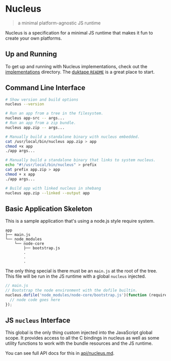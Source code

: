 # Nucleus
> a minimal platform-agnostic JS runtime

Nucleus is a specification for a minimal JS runtime that makes it fun to create
your own platforms.

## Up and Running

To get up and running with Nucleus implementations, check out the [implementations]
directory. The [duktape `README`] is a great place to start.

[implementations]: implementations
[duktape `README`]: implementations/duktape/README.md

## Command Line Interface

```sh
# Show version and build options
nucleus --version

# Run an app from a tree in the filesystem.
nucleus app-src -- args...
# Run an app from a zip bundle.
nucleus app.zip -- args...

# Manually build a standalone binary with nucleus embedded.
cat /usr/local/bin/nucleus app.zip > app
chmod +x app
./app args...

# Manually build a standalone binary that links to system nucleus.
echo "#!/usr/local/bin/nucleus" > prefix
cat prefix app.zip > app
chmod + x app
./app args...

# Build app with linked nucleus in shebang
nucleus app.zip --linked --output app
```

## Basic Application Skeleton

This is a sample application that's using a node.js style require system.

```
app
├── main.js
└── node_modules
    └── node-core
        ├── bootstrap.js
        .
        .
        .
```

The only thing special is there must be an `main.js` at the root of the tree.  
This file will be run in the JS runtime with a global `nucleus` injected.

```js
// main.js
// Bootstrap the node environment with the dofile builtin.
nucleus.dofile('node_modules/node-core/bootstrap.js')(function (require, module) {
  // node code goes here
});
```

## JS `nucleus` Interface

This global is the only thing custom injected into the JavaScript global scope.
It provides access to all the C bindings in nucleus as well as some utility
functions to work with the bundle resources and the JS runtime.

You can see full API docs for this in [api/nucleus.md](./api/nucleus.md).
